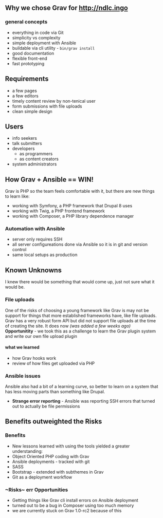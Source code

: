 ## Why we chose Grav for http://ndlc.ingo
### general concepts
* everything in code via Git
* simplicity vs complexity
* simple deployment with Ansible
* buildable via cli utility - `bin/grav install`
* good documentation
* flexible front-end
* fast prototyping

## Requirements
* a few pages
* a few editors
* timely content review by non-tenical user
* form submissions with file uploads
* clean simple design
## Users
* info seekers
* talk submitters
* developers
  * as programmers
  * as content creators
* system administrators


## How Grav + Ansible == WIN!
Grav is PHP so the team feels comfortable with it, but there are new things to learn like:
* working with Symfony, a PHP framework that Drupal 8 uses
* working with Twig, a PHP frontend framework
* working with Composer, a PHP library dependence manager
### Automation with Ansible
* server only requires SSH
* all server configureations done via Ansible so it is in git and version control
* same local setups as production

## Known Unknowns
I knew there would be something that would come up, just not sure what it would be.
### File uploads
One of the risks of choosing a young framework like Grav is may not be support for things that more established frameworks have, like file uploads. Grav has a very robust form API but did not support file uploads at the time of creating the site. It does now _(was added a few weeks ago)_
**Opportunitity** - we took this as a challenge to learn the Grav plugin system and write our own file upload plugin
#### what we learned
* how Grav hooks work
* review of how files get uploaded via PHP
### Ansible issues
Ansible also had a bit of a learning curve, so better to learn on a system that has less moving parts than something like Drupal.
* **Strange error reporting** - Ansible was reporting SSH errors that turned out to actually be file permissions

## Benefits outweighted the Risks
### Benefits
* New lessons learned with using the tools yielded a greater understanding:
* Object Oriented PHP coding with Grav
* Ansible deployments - tracked with git
* SASS
* Bootstrap - extended with subthemes in Grav
* Git as a deployment workflow
### ~Risks~ err Opportunities
* Getting things like Grav cli install errors on Ansible deployment
* turned out to be a bug in Composer using too much memory
* we are currently stuck on Grav 1.0-rc2 because of this
